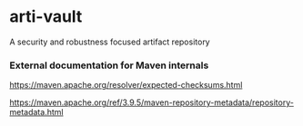# arti-vault
A security and robustness focused artifact repository


### External documentation for Maven internals

https://maven.apache.org/resolver/expected-checksums.html

https://maven.apache.org/ref/3.9.5/maven-repository-metadata/repository-metadata.html